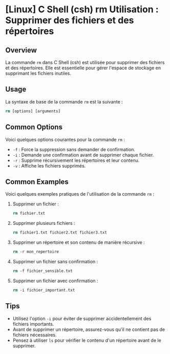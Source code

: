 # [Linux] C Shell (csh) rm Utilisation : Supprimer des fichiers et des répertoires

## Overview
La commande `rm` dans C Shell (csh) est utilisée pour supprimer des fichiers et des répertoires. Elle est essentielle pour gérer l'espace de stockage en supprimant les fichiers inutiles.

## Usage
La syntaxe de base de la commande `rm` est la suivante :

```csh
rm [options] [arguments]
```

## Common Options
Voici quelques options courantes pour la commande `rm` :

- `-f` : Force la suppression sans demander de confirmation.
- `-i` : Demande une confirmation avant de supprimer chaque fichier.
- `-r` : Supprime récursivement les répertoires et leur contenu.
- `-v` : Affiche les fichiers supprimés.

## Common Examples
Voici quelques exemples pratiques de l'utilisation de la commande `rm` :

1. Supprimer un fichier :
   ```csh
   rm fichier.txt
   ```

2. Supprimer plusieurs fichiers :
   ```csh
   rm fichier1.txt fichier2.txt fichier3.txt
   ```

3. Supprimer un répertoire et son contenu de manière récursive :
   ```csh
   rm -r mon_repertoire
   ```

4. Supprimer un fichier sans confirmation :
   ```csh
   rm -f fichier_sensible.txt
   ```

5. Supprimer un fichier avec confirmation :
   ```csh
   rm -i fichier_important.txt
   ```

## Tips
- Utilisez l'option `-i` pour éviter de supprimer accidentellement des fichiers importants.
- Avant de supprimer un répertoire, assurez-vous qu'il ne contient pas de fichiers nécessaires.
- Pensez à utiliser `ls` pour vérifier le contenu d'un répertoire avant de le supprimer.